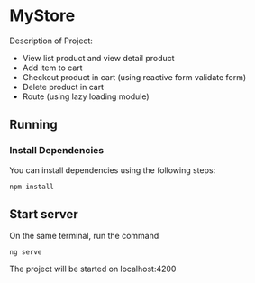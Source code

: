 # MyStore

Description of Project:
- View list product and view detail product
- Add item to cart
- Checkout product in cart (using reactive form validate form)
- Delete product in cart
- Route (using lazy loading module)


## Running
### Install Dependencies 
You can install dependencies using the following steps:
```
npm install
```

## Start server
On the same terminal, run the command 
```
ng serve
```
The project will be started on localhost:4200